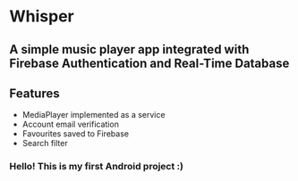 # Whisper
## A simple music player app integrated with Firebase Authentication and Real-Time Database










## Features
- MediaPlayer implemented as a service
- Account email verification
- Favourites saved to Firebase
- Search filter

### Hello! This is my first Android project :)
